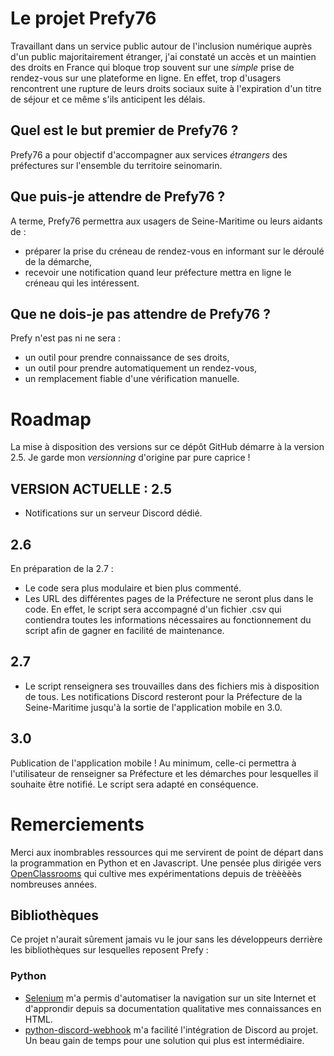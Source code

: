 # Le projet Prefy76
Travaillant dans un service public autour de l'inclusion numérique auprès d'un public majoritairement étranger, j'ai constaté un accès et un maintien des droits en France qui bloque trop souvent sur une *simple* prise de rendez-vous sur une plateforme en ligne. En effet, trop d'usagers rencontrent une rupture de leurs droits sociaux suite à l'expiration d'un titre de séjour et ce même s'ils anticipent les délais.
## Quel est le but premier de Prefy76 ?
Prefy76 a pour objectif d'accompagner aux services *étrangers* des préfectures sur l'ensemble du territoire seinomarin.
## Que puis-je attendre de Prefy76 ?
A terme, Prefy76 permettra aux usagers de Seine-Maritime ou leurs aidants de :
- préparer la prise du créneau de rendez-vous en informant sur le déroulé de la démarche,
- recevoir une notification quand leur préfecture mettra en ligne le créneau qui les intéressent.
## Que ne dois-je pas attendre de Prefy76 ?
Prefy n'est pas ni ne sera :
- un outil pour prendre connaissance de ses droits,
- un outil pour prendre automatiquement un rendez-vous,
- un remplacement fiable d'une vérification manuelle.

# Roadmap
La mise à disposition des versions sur ce dépôt GitHub démarre à la version 2.5. Je garde mon _versionning_ d'origine par pure caprice !
## VERSION ACTUELLE : 2.5
- Notifications sur un serveur Discord dédié.
## 2.6
En préparation de la 2.7 :
- Le code sera plus modulaire et bien plus commenté.
- Les URL des différentes pages de la Préfecture ne seront plus dans le code. En effet, le script sera accompagné d'un fichier .csv qui contiendra toutes les informations nécessaires au fonctionnement du script afin de gagner en facilité de maintenance.
## 2.7
- Le script renseignera ses trouvailles dans des fichiers mis à disposition de tous.
Les notifications Discord resteront pour la Préfecture de la Seine-Maritime jusqu'à la sortie de l'application mobile en 3.0.
## 3.0
Publication de l'application mobile ! Au minimum, celle-ci permettra à l'utilisateur de renseigner sa Préfecture et les démarches pour lesquelles il souhaite être notifié.
Le script sera adapté en conséquence.

# Remerciements
Merci aux inombrables ressources qui me servirent de point de départ dans la programmation en Python et en Javascript. Une pensée plus dirigée vers [OpenClassrooms](https://openclassrooms.com/fr) qui cultive mes expérimentations depuis de trèèèèès nombreuses années.
## Bibliothèques
Ce projet n'aurait sûrement jamais vu le jour sans les développeurs derrière les bibliothèques sur lesquelles reposent Prefy :
### Python
- [Selenium](https://github.com/SeleniumHQ/selenium) m'a permis d'automatiser la navigation sur un site Internet et d'approndir depuis sa documentation qualitative mes connaissances en HTML.
- [python-discord-webhook](https://github.com/lovvskillz/python-discord-webhook) m'a facilité l'intégration de Discord au projet. Un beau gain de temps pour une solution qui plus est intermédiaire.
